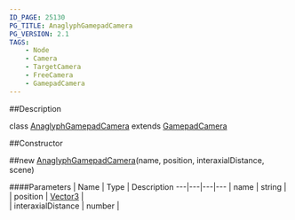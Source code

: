 ```yaml
---
ID_PAGE: 25130
PG_TITLE: AnaglyphGamepadCamera
PG_VERSION: 2.1
TAGS:
    - Node
    - Camera
    - TargetCamera
    - FreeCamera
    - GamepadCamera
---
```

##Description

class [AnaglyphGamepadCamera](/classes/2.2/AnaglyphGamepadCamera) extends [GamepadCamera](/classes/2.2/GamepadCamera)



##Constructor

##new [AnaglyphGamepadCamera](/classes/2.2/AnaglyphGamepadCamera)(name, position, interaxialDistance, scene)



####Parameters
 | Name | Type | Description
---|---|---|---
 | name | string |  
 | position | [Vector3](/classes/2.2/Vector3) |  
 | interaxialDistance | number |  
